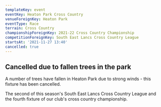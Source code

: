 ```yaml
---
templateKey: event
eventKey: Heaton Park Cross Country
venueForeignKey: Heaton Park
eventType: Race
terrain: Cross Country
championshipForeignKey: 2021-22 Cross Country Championship
competitionForeignKey: South East Lancs Cross Country League
startsAt: '2021-11-27 13:40'
cancelled: true
---
```

## Cancelled due to fallen trees in the park

A number of trees have fallen in Heaton Park due to strong winds - this fixture has been cancelled.


The second of this season's South East Lancs Cross Country League and
the fourth fixture of our club's cross country championship.

